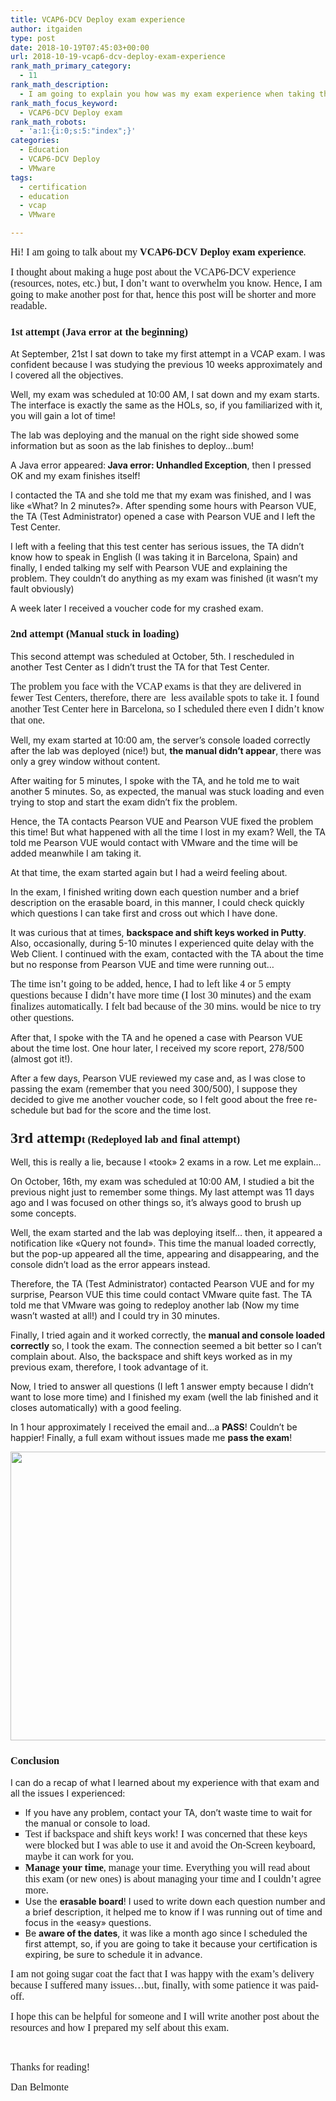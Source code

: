 ```yaml
---
title: VCAP6-DCV Deploy exam experience
author: itgaiden
type: post
date: 2018-10-19T07:45:03+00:00
url: 2018-10-19-vcap6-dcv-deploy-exam-experience
rank_math_primary_category:
  - 11
rank_math_description:
  - I am going to explain you how was my exam experience when taking the VCAP6-DCV Deploy exam certification.
rank_math_focus_keyword:
  - VCAP6-DCV Deploy exam
rank_math_robots:
  - 'a:1:{i:0;s:5:"index";}'
categories:
  - Education
  - VCAP6-DCV Deploy
  - VMware
tags:
  - certification
  - education
  - vcap
  - VMware

---
```

<span style="font-family: Didact Gothic; font-size: 16px;">Hi! I am going to talk about my <strong>VCAP6-DCV Deploy exam experience</strong>.</span>

<span style="font-family: Didact Gothic; font-size: 16px;">I thought about making a huge post about the VCAP6-DCV experience (resources, notes, etc.) but, I don&#8217;t want to overwhelm you know. Hence, I am going to make another post for that, hence this post will be shorter and more readable.</span>

### <span style="font-family: Didact Gothic;">1st attempt (Java error at the beginning)</span>

<span style="">At September, 21st I sat down to take my first attempt in a VCAP exam. I was confident because I was studying the previous 10 weeks approximately and I covered all the objectives.</span>

<span style="">Well, my exam was scheduled at 10:00 AM, I sat down and my exam starts. The interface is exactly the same as the HOLs, so, if you familiarized with it, you will gain a lot of time!</span>

<span style="">The lab was deploying and the manual on the right side showed some information but as soon as the lab finishes to deploy&#8230;bum!</span>

<span style="">A Java error appeared:<strong> Java error: Unhandled Exception</strong>, then I pressed OK and my exam finishes itself!</span>

<span style="">I contacted the TA and she told me that my exam was finished, and I was like «What? In 2 minutes?». After spending some hours with Pearson VUE, the TA (Test Administrator) opened a case with Pearson VUE and I left the Test Center.</span>

<span style="">I left with a feeling that this test center has serious issues, the TA didn&#8217;t know how to speak in English (I was taking it in Barcelona, Spain) and finally, I ended talking my self with Pearson VUE and explaining the problem. They couldn&#8217;t do anything as my exam was finished (it wasn&#8217;t my fault obviously)</span>

<span style="">A week later I received a voucher code for my crashed exam.</span>

### <span style="font-family: Didact Gothic;">2nd attempt (Manual stuck in loading)</span>

<span style="">This second attempt was scheduled at October, 5th. I rescheduled in another Test Center as I didn&#8217;t trust the TA for that Test Center.</span>

<span style="font-family: Didact Gothic; font-size: 16px;">The problem you face with the VCAP exams is that they are delivered in fewer Test Centers, therefore, there are  less available spots to take it. I found another Test Center here in Barcelona, so I scheduled there even I didn&#8217;t know that one.</span>

<span style="">Well, my exam started at 10:00 am, the server&#8217;s console loaded correctly after the lab was deployed (nice!) but, <strong>the manual didn&#8217;t appear</strong>, there was only a grey window without content.</span>

<span style="">After waiting for 5 minutes, I spoke with the TA, and he told me to wait another 5 minutes. So, as expected, the manual was stuck loading and even trying to stop and start the exam didn&#8217;t fix the problem.</span>

<span style="">Hence, the TA contacts Pearson VUE and Pearson VUE fixed the problem this time! But what happened with all the time I lost in my exam? Well, the TA told me Pearson VUE would contact with VMware and the time will be added meanwhile I am taking it.</span>

<span style="">At that time, the exam started again but I had a weird feeling about.</span>

<span style="">In the exam, I finished writing down each question number and a brief description on the erasable board, in this manner, I could check quickly which questions I can take first and cross out which I have done.</span>

<span style="">It was curious that at times, <strong>backspace and shift keys worked in Putty</strong>. Also, occasionally, during 5-10 minutes I experienced quite delay with the Web Client. I continued with the exam, contacted with the TA about the time but no response from Pearson VUE and time were running out&#8230;</span>

<span style="font-family: Didact Gothic; font-size: 16px;">The time isn&#8217;t going to be added, hence, I had to left like 4 or 5 empty questions because I didn&#8217;t have more time (I lost 30 minutes) and the exam finalizes automatically. I felt bad because of the 30 mins. would be nice to try other questions.<br /> </span>

<span style="">After that, I spoke with the TA and he opened a case with Pearson VUE about the time lost. One hour later, I received my score report, 278/500 (almost got it!).</span>

<span style="">After a few days, Pearson VUE reviewed my case and, as I was close to passing the exam (remember that you need 300/500), I suppose they decided to give me another voucher code, so I felt good about the free re-schedule but bad for the score and the time lost.</span>

### <span style="font-family: Didact Gothic;"><span style="font-size: 24px;">3rd attemp</span>t (Redeployed lab and final attempt)</span>

<span style="">Well, this is really a lie, because I «took» 2 exams in a row. Let me explain&#8230;</span>

<span style="">On October, 16th, my exam was scheduled at 10:00 AM, I studied a bit the previous night just to remember some things. My last attempt was 11 days ago and I was focused on other things so, it&#8217;s always good to brush up some concepts.</span>

<span style="">Well, the exam started and the lab was deploying itself&#8230; then, it appeared a notification like «Query not found». This time the manual loaded correctly, but the pop-up appeared all the time, appearing and disappearing, and the console didn&#8217;t load as the error appears instead.</span>

<span style="">Therefore, the TA (Test Administrator) contacted Pearson VUE and for my surprise, Pearson VUE this time could contact VMware quite fast. The TA told me that VMware was going to redeploy another lab (Now my time wasn&#8217;t wasted at all!) and I could try in 30 minutes.</span>

<span style="">Finally, I tried again and it worked correctly, the <strong>manual and console loaded correctly</strong> so, I took the exam. The connection seemed a bit better so I can&#8217;t complain about. Also, the backspace and shift keys worked as in my previous exam, therefore, I took advantage of it.</span>

<span style="">Now, I tried to answer all questions (I left 1 answer empty because I didn&#8217;t want to lose more time) and I finished my exam (well the lab finished and it closes automatically) with a good feeling.</span>

<span style="">In 1 hour approximately I received the email and&#8230;a <strong>PASS</strong>! Couldn&#8217;t be happier! Finally, a full exam without issues made me <strong>pass the exam</strong>!</span>

<img loading="lazy" class="alignnone wp-image-393 size-large" src="/wp-content/uploads/2018/10/vcap6-dcv-1024x721.png" alt="" width="656" height="462" srcset="/wp-content/uploads/2018/10/vcap6-dcv-1024x721.png 1024w, /wp-content/uploads/2018/10/vcap6-dcv-300x211.png 300w, /wp-content/uploads/2018/10/vcap6-dcv-768x541.png 768w, /wp-content/uploads/2018/10/vcap6-dcv.png 1234w" sizes="(max-width: 656px) 100vw, 656px" /> 

### <span style="font-family: Didact Gothic;">Conclusion</span>

<span style="">I can do a recap of what I learned about my experience with that exam and all the issues I experienced:</span>

<ul style="list-style-type: square;">
  <li>
    <span style="">If you have any problem, contact your TA, don&#8217;t waste time to wait for the manual or console to load.</span>
  </li>
  <li>
    <span style="font-family: Didact Gothic; font-size: 16px;">Test if backspace and shift keys work! I was concerned that these keys were blocked but I was able to use it and avoid the On-Screen keyboard, maybe it can work for you.</span>
  </li>
  <li>
    <span style="font-family: Didact Gothic; font-size: 16px;"><strong>Manage your time</strong>, manage your time. Everything you will read about this exam (or new ones) is about managing your time and I couldn&#8217;t agree more. </span>
  </li>
  <li>
    <span style="">Use the <strong>erasable board</strong>! I used to write down each question number and a brief description, it helped me to know if I was running out of time and focus in the «easy» questions.</span>
  </li>
  <li>
    <span style="">Be <strong>aware of the dates</strong>, it was like a month ago since I scheduled the first attempt, so, if you are going to take it because your certification is expiring, be sure to schedule it in advance.</span>
  </li>
</ul>

<span style="font-family: Didact Gothic; font-size: 16px;">I am not going sugar coat the fact that I was happy with the exam&#8217;s delivery because I suffered many issues&#8230;but, finally, with some patience it was paid-off.</span>

<span style="font-family: Didact Gothic; font-size: 16px;">I hope this can be helpful for someone and I will write another post about the resources and how I prepared my self about this exam.</span>

&nbsp;

<span style="font-family: Didact Gothic; font-size: 16px;">Thanks for reading!</span>

<span style="font-family: Didact Gothic; font-size: 16px;">Dan Belmonte</span>